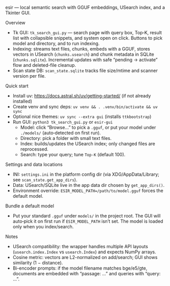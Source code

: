 esir — local semantic search with GGUF embeddings, USearch index, and a Tkinter GUI.

Overview
- Tk GUI: `tk_search_gui.py` — search page with query box, Top‑K, result list with collapsible snippets, and system open on click. Buttons to pick model and directory, and to run indexing.
- Indexing: streams text files, chunks, embeds with a GGUF, stores vectors in USearch (`chunks.usearch`) and chunk metadata in SQLite (`chunks.sqlite`). Incremental updates with safe “pending -> activate” flow and deleted-file cleanup.
- Scan state DB: `scan_state.sqlite` tracks file size/mtime and scanner version per file.

Quick start
- Install uv: https://docs.astral.sh/uv/getting-started/ (if not already installed)
- Create venv and sync deps: `uv venv && . .venv/bin/activate && uv sync`
- Optional nice themes: `uv sync --extra gui` (installs `ttkbootstrap`)
- Run GUI: `python3 tk_search_gui.py` or `esir-gui`
  - Model: click “Browse…” to pick a `.gguf`, or put your model under `./models/` (auto‑detected on first run).
  - Directory: pick a folder with small text files.
  - Index: builds/updates the USearch index; only changed files are reprocessed.
  - Search: type your query; tune `Top‑K` (default 100).

Settings and data locations
- INI: `settings.ini` in the platform config dir (via XDG/AppData/Library; see `scan_state.get_app_dirs`).
- Data: USearch/SQLite live in the app data dir chosen by `get_app_dirs()`.
- Environment override: `ESIR_MODEL_PATH=/path/to/model.gguf` forces the default model.

Bundle a default model
- Put your standard `.gguf` under `models/` in the project root. The GUI will auto‑pick it on first run if `ESIR_MODEL_PATH` isn’t set. The model is loaded only when you index/search.

Notes
- USearch compatibility: the wrapper handles multiple API layouts (`usearch.index.Index` vs `usearch.Index`) and expects NumPy arrays.
- Cosine metric: vectors are L2-normalized on add/search; GUI shows similarity (1 − distance).
- Bi-encoder prompts: if the model filename matches bge/e5/gte, documents are embedded with “passage: …” and queries with “query: …”.
